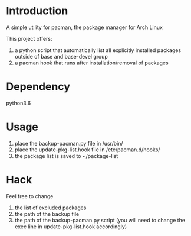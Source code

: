 # Introduction

A simple utility for pacman, the package manager for Arch Linux

This project offers:
1. a python script that automatically list all explicitly installed packages outside of base and base-devel group
2. a pacman hook that runs after installation/removal of packages

# Dependency

python3.6

# Usage

1. place the backup-pacman.py file in /usr/bin/
2. place the update-pkg-list.hook file in /etc/pacman.d/hooks/
3. the package list is saved to ~/package-list

# Hack

Feel free to change
1. the list of excluded packages
2. the path of the backup file
3. the path of the backup-pacman.py script (you will need to change the exec line in update-pkg-list.hook accordingly)

